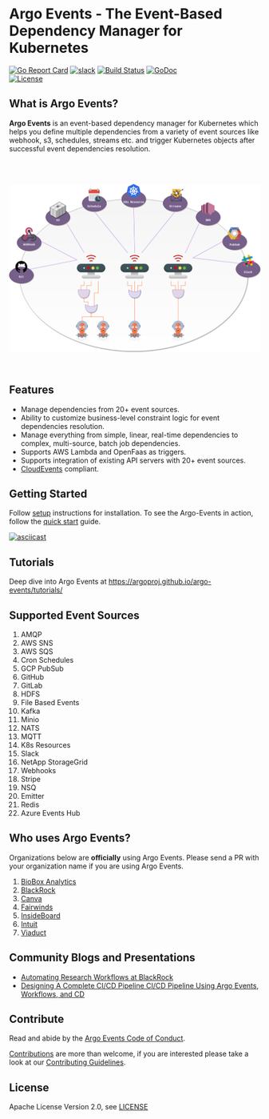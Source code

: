 # Argo Events - The Event-Based Dependency Manager for Kubernetes

[![Go Report Card](https://goreportcard.com/badge/github.com/argoproj/argo-events)](https://goreportcard.com/report/github.com/argoproj/argo-events)
[![slack](https://img.shields.io/badge/slack-argoproj-brightgreen.svg?logo=slack)](https://argoproj.github.io/community/join-slack)
[![Build Status](https://travis-ci.org/argoproj/argo-events.svg?branch=master)](https://travis-ci.org/argoproj/argo-events)
[![GoDoc](https://godoc.org/github.com/argoproj/argo-events?status.svg)](https://godoc.org/github.com/argoproj/argo-events/pkg/apis)	
[![License](https://img.shields.io/badge/License-Apache%202.0-blue.svg)](LICENSE)

## What is Argo Events?
**Argo Events** is an event-based dependency manager for Kubernetes which helps you define multiple dependencies from a variety of event sources like webhook, s3, schedules, streams etc.
and trigger Kubernetes objects after successful event dependencies resolution.

<br/>
<br/>

<p align="center">
  <img src="https://github.com/argoproj/argo-events/blob/master/docs/assets/argo-events-top-level.png?raw=true" alt="High Level Overview"/>
</p>

<br/>

## Features 
* Manage dependencies from 20+ event sources.
* Ability to customize business-level constraint logic for event dependencies resolution.
* Manage everything from simple, linear, real-time dependencies to complex, multi-source, batch job dependencies.
* Supports AWS Lambda and OpenFaas as triggers.
* Supports integration of existing API servers with 20+ event sources.
* [CloudEvents](https://cloudevents.io/) compliant.

## Getting Started
Follow [setup](https://argoproj.github.io/argo-events/installation/) instructions for installation. To see the Argo-Events in action, follow the
[quick start](https://argoproj.github.io/argo-events/quick_start/) guide. 

[![asciicast](https://asciinema.org/a/AKkYwzEakSUsLqH8mMORA4kza.png)](https://asciinema.org/a/AKkYwzEakSUsLqH8mMORA4kza)

## Tutorials

Deep dive into Argo Events at https://argoproj.github.io/argo-events/tutorials/  

## Supported Event Sources
1. AMQP
2. AWS SNS
3. AWS SQS
4. Cron Schedules
5. GCP PubSub
6. GitHub
7. GitLab
8. HDFS
9. File Based Events
10. Kafka
11. Minio
12. NATS
13. MQTT
14. K8s Resources
15. Slack
16. NetApp StorageGrid
17. Webhooks
18. Stripe
19. NSQ
20. Emitter
21. Redis
22. Azure Events Hub

## Who uses Argo Events?
Organizations below are **officially** using Argo Events. Please send a PR with your organization name if you are using Argo Events.
1. [BioBox Analytics](https://biobox.io)
1. [BlackRock](https://www.blackrock.com/)
1. [Canva](https://www.canva.com/)
1. [Fairwinds](https://fairwinds.com/)
1. [InsideBoard](https://www.insideboard.com)
1. [Intuit](https://www.intuit.com/)
1. [Viaduct](https://www.viaduct.ai/)

## Community Blogs and Presentations
* [Automating Research Workflows at BlackRock](https://www.youtube.com/watch?v=ZK510prml8o)
* [Designing A Complete CI/CD Pipeline CI/CD Pipeline Using Argo Events, Workflows, and CD](https://slack-files.com/T7A4Z4285-FPJNY0GEL-8a56867830)

## Contribute
Read and abide by the [Argo Events Code of Conduct](https://github.com/argoproj/argo-events/blob/master/CODE_OF_CONDUCT.md).

[Contributions](https://github.com/argoproj/argo-events/issues) are more than welcome, if you are interested please take a look at our [Contributing Guidelines](./CONTRIBUTING.md).

## License
Apache License Version 2.0, see [LICENSE](./LICENSE)
